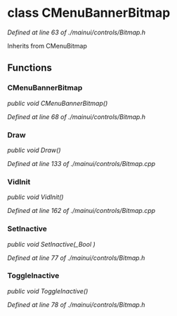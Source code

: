 # class CMenuBannerBitmap

*Defined at line 63 of ./mainui/controls/Bitmap.h*

Inherits from CMenuBitmap



## Functions

### CMenuBannerBitmap

*public void CMenuBannerBitmap()*

*Defined at line 68 of ./mainui/controls/Bitmap.h*

### Draw

*public void Draw()*

*Defined at line 133 of ./mainui/controls/Bitmap.cpp*

### VidInit

*public void VidInit()*

*Defined at line 162 of ./mainui/controls/Bitmap.cpp*

### SetInactive

*public void SetInactive(_Bool )*

*Defined at line 77 of ./mainui/controls/Bitmap.h*

### ToggleInactive

*public void ToggleInactive()*

*Defined at line 78 of ./mainui/controls/Bitmap.h*



